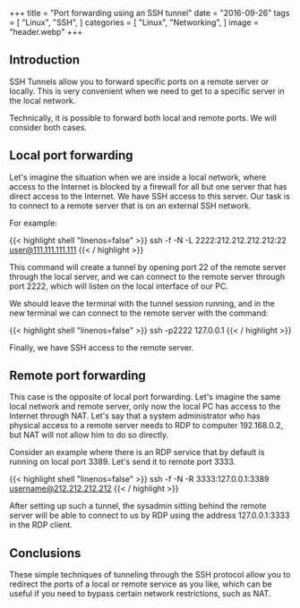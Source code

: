 +++
title = "Port forwarding using an SSH tunnel"
date = "2016-09-26"
tags = [
    "Linux",
    "SSH",
]
categories = [
    "Linux",
    "Networking",
]
image = "header.webp"
+++

## Introduction

SSH Tunnels allow you to forward specific ports on a remote server or locally. This is very convenient when we need to get to a specific server in the local network.

Technically, it is possible to forward both local and remote ports. We will consider both cases.

## Local port forwarding

Let's imagine the situation when we are inside a local network, where access to the Internet is blocked by a firewall for all but one server that has direct access to the Internet. We have SSH access to this server. Our task is to connect to a remote server that is on an external SSH network.

For example:

{{< highlight shell "linenos=false" >}}
ssh -f -N -L 2222:212.212.212.212:22 user@111.111.111.111
{{< / highlight >}}

This command will create a tunnel by opening port 22 of the remote server through the local server, and we can connect to the remote server through port 2222, which will listen on the local interface of our PC.

We should leave the terminal with the tunnel session running, and in the new terminal we can connect to the remote server with the command:

{{< highlight shell "linenos=false" >}}
ssh -p2222 127.0.0.1
{{< / highlight >}}

Finally, we have SSH access to the remote server.

## Remote port forwarding

This case is the opposite of local port forwarding. Let's imagine the same local network and remote server, only now the local PC has access to the Internet through NAT. Let's say that a system administrator who has physical access to a remote server needs to RDP to computer 192.168.0.2, but NAT will not allow him to do so directly.

Consider an example where there is an RDP service that by default is running on local port 3389. Let's send it to remote port 3333.

{{< highlight shell "linenos=false" >}}
ssh -f -N -R 3333:127.0.0.1:3389 username@212.212.212.212
{{< / highlight >}}

After setting up such a tunnel, the sysadmin sitting behind the remote server will be able to connect to us by RDP using the address 127.0.0.1:3333 in the RDP client.

## Conclusions

These simple techniques of tunneling through the SSH protocol allow you to redirect the ports of a local or remote service as you like, which can be useful if you need to bypass certain network restrictions, such as NAT.
